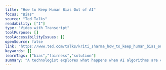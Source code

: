 ```yaml
---
title: "How to Keep Human Bias Out of AI"
focus: "Bias"
source: "Ted Talks"
readability: ["I"]
type: "Video with Transcript"
toolPurpose: []
toolAccessibilityIssues: []
openSource: false
link: "https://www.ted.com/talks/kriti_sharma_how_to_keep_human_bias_out_of_ai/transcript"
keywords: []
learnTags: ["bias","fairness","solution"]
summary: "A technologist explores what happens when AI algorithms are created with human bias coded into their systems and how the lack of diversity in tech is creeping into AI. "
---
```


